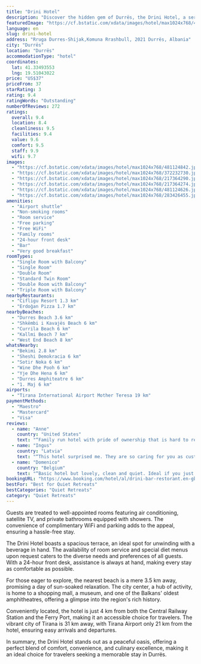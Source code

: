 ```yaml
---
title: "Drini Hotel"
description: "Discover the hidden gem of Durrës, the Drini Hotel, a serene retreat located just a short distance from the bustling city center and the pristine coastline."
featuredImage: "https://cf.bstatic.com/xdata/images/hotel/max1024x768/481124842.jpg?k=c542fa16195865ae410dbff0bc33bfa47c0383f9220b7cda90c87ac3efe82fb2&o=&hp=1"
language: en
slug: drini-hotel
address: "Rruga Durres-Shijak,Komuna Rrashbull, 2021 Durrës, Albania"
city: "Durrës"
location: "Durrës"
accommodationType: "hotel"
coordinates:
  lat: 41.33493553
  lng: 19.51043022
price: "US$37"
priceFrom: 37
starRating: 3
rating: 9.4
ratingWords: "Outstanding"
numberOfReviews: 272
ratings:
  overall: 9.4
  location: 8.4
  cleanliness: 9.5
  facilities: 9.4
  value: 9.6
  comfort: 9.5
  staff: 9.9
  wifi: 9.7
images:
  - "https://cf.bstatic.com/xdata/images/hotel/max1024x768/481124842.jpg?k=c542fa16195865ae410dbff0bc33bfa47c0383f9220b7cda90c87ac3efe82fb2&o=&hp=1"
  - "https://cf.bstatic.com/xdata/images/hotel/max1024x768/372232730.jpg?k=f86a5920ba844ff022170aa87c417a50d7e25bc941b02f383de88fb3326071f1&o=&hp=1"
  - "https://cf.bstatic.com/xdata/images/hotel/max1024x768/217364290.jpg?k=3b6079c9463ce93a6db303b62c34e7e84c8da5a03bb053dd0d3d5c3fe2ca7ce9&o=&hp=1"
  - "https://cf.bstatic.com/xdata/images/hotel/max1024x768/217364274.jpg?k=e48b4e8c5bfeb829ff1d664dcb453de1efe6b64e83e738dc0a985fb054d60f73&o=&hp=1"
  - "https://cf.bstatic.com/xdata/images/hotel/max1024x768/481124626.jpg?k=76fdbae948bfe8971ca6847ac21d6a84766e50b3b57ea1c87a7b93b4c9d474de&o=&hp=1"
  - "https://cf.bstatic.com/xdata/images/hotel/max1024x768/283426455.jpg?k=575c853f5e5dec853a8eaf309b60564963a4494ab7be54ae63ba4dbbdec017c0&o=&hp=1"
amenities:
  - "Airport shuttle"
  - "Non-smoking rooms"
  - "Room service"
  - "Free parking"
  - "Free WiFi"
  - "Family rooms"
  - "24-hour front desk"
  - "Bar"
  - "Very good breakfast"
roomTypes:
  - "Single Room with Balcony"
  - "Single Room"
  - "Double Room"
  - "Standard Twin Room"
  - "Double Room with Balcony"
  - "Triple Room with Balcony"
nearbyRestaurants:
  - "Cifligu Resort 1.3 km"
  - "Erdoğan Pizza 1.7 km"
nearbyBeaches:
  - "Durres Beach 3.6 km"
  - "Shkëmbi i Kavajës Beach 6 km"
  - "Currila Beach 6 km"
  - "Kallmi Beach 7 km"
  - "West End Beach 8 km"
whatsNearby:
  - "Bekimi 2.8 km"
  - "Sheshi Demokracia 6 km"
  - "Sotir Noka 6 km"
  - "Wine Dhe Pooh 6 km"
  - "Yje Dhe Hena 6 km"
  - "Durres Amphiteatre 6 km"
  - "1. Maj 6 km"
airports:
  - "Tirana International Airport Mother Teresa 19 km"
paymentMethods:
  - "Maestro"
  - "Mastercard"
  - "Visa"
reviews:
  - name: "Anne"
    country: "United States"
    text: "“Family run hotel with pride of ownership that is hard to replicate. Extremely helpful and kind, room was quiet and comfortable, food was great. Everything by was what will make us stay here again.”"
  - name: "Ingus"
    country: "Latvia"
    text: "“This hotel surprised me. They are so caring for you as customers. Arranged time for dinner (really good food), so there is no need to wait, welcome drink included, free fruit salad and rakia after dinner, small present at checkout. Really want to...”"
  - name: "Domenico"
    country: "Belgium"
    text: "“Basic hotel but lovely, clean and quiet. Ideal if you just stop in Durres for one night. Personnel very kind and supportive. Much appreciated”"
bookingURL: "https://www.booking.com/hotel/al/drini-bar-restorant.en-gb.html?aid=8035640"
bestFor: "Best for Quiet Retreats"
bestCategories: "Quiet Retreats"
category: "Quiet Retreats"
---
```


Guests are treated to well-appointed rooms featuring air conditioning, satellite TV, and private bathrooms equipped with showers. The convenience of complimentary WiFi and parking adds to the appeal, ensuring a hassle-free stay.

The Drini Hotel boasts a spacious terrace, an ideal spot for unwinding with a beverage in hand. The availability of room service and special diet menus upon request caters to the diverse needs and preferences of all guests. With a 24-hour front desk, assistance is always at hand, making every stay as comfortable as possible.

For those eager to explore, the nearest beach is a mere 3.5 km away, promising a day of sun-soaked relaxation. The city center, a hub of activity, is home to a shopping mall, a museum, and one of the Balkans' oldest amphitheatres, offering a glimpse into the region's rich history.

Conveniently located, the hotel is just 4 km from both the Central Railway Station and the Ferry Port, making it an accessible choice for travelers. The vibrant city of Tirana is 31 km away, with Tirana Airport only 21 km from the hotel, ensuring easy arrivals and departures.

In summary, the Drini Hotel stands out as a peaceful oasis, offering a perfect blend of comfort, convenience, and culinary excellence, making it an ideal choice for travelers seeking a memorable stay in Durrës.